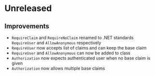 # Unreleased

## Improvements

- `RequireClaim` and `RequireNoClaim` renamed to .NET standards `RequireUser`
  and `AllowAnonymous` respectively
- `RequireUser` now accepts list of claims and can keep the base claim
- `RequireUser` and `AllowAnonymous` can now be added to class
- `Authorization` now expects authenticated user when no base claim is given
- `Authorization` now allows multiple base claims
